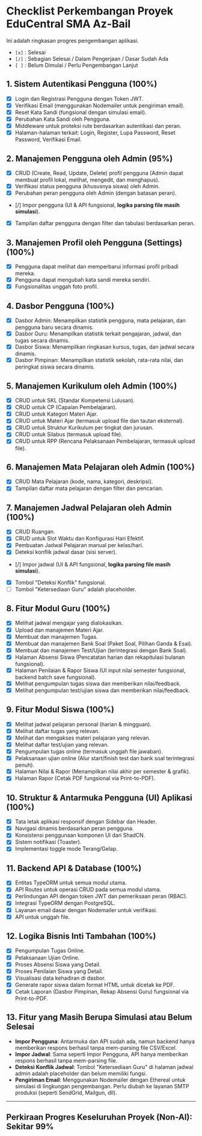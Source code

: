 # Checklist Perkembangan Proyek EduCentral SMA Az-Bail

Ini adalah ringkasan progres pengembangan aplikasi.
- `[x]` : Selesai
- `[/]` : Sebagian Selesai / Dalam Pengerjaan / Dasar Sudah Ada
- `[ ]` : Belum Dimulai / Perlu Pengembangan Lanjut

## 1. Sistem Autentikasi Pengguna (100%)
- [x] Login dan Registrasi Pengguna dengan Token JWT.
- [x] Verifikasi Email (menggunakan Nodemailer untuk pengiriman email).
- [x] Reset Kata Sandi (fungsional dengan simulasi email).
- [x] Perubahan Kata Sandi oleh Pengguna.
- [x] Middleware untuk proteksi rute berdasarkan autentikasi dan peran.
- [x] Halaman-halaman terkait: Login, Register, Lupa Password, Reset Password, Verifikasi Email.

## 2. Manajemen Pengguna oleh Admin (95%)
- [x] CRUD (Create, Read, Update, Delete) profil pengguna (Admin dapat membuat profil lokal, melihat, mengedit, dan menghapus).
- [x] Verifikasi status pengguna (khususnya siswa) oleh Admin.
- [x] Perubahan peran pengguna oleh Admin (dengan batasan peran).
- [/] Impor pengguna (UI & API fungsional, **logika parsing file masih simulasi**).
- [x] Tampilan daftar pengguna dengan filter dan tabulasi berdasarkan peran.

## 3. Manajemen Profil oleh Pengguna (Settings) (100%)
- [x] Pengguna dapat melihat dan memperbarui informasi profil pribadi mereka.
- [x] Pengguna dapat mengubah kata sandi mereka sendiri.
- [x] Fungsionalitas unggah foto profil.

## 4. Dasbor Pengguna (100%)
- [x] Dasbor Admin: Menampilkan statistik pengguna, mata pelajaran, dan pengguna baru secara dinamis.
- [x] Dasbor Guru: Menampilkan statistik terkait pengajaran, jadwal, dan tugas secara dinamis.
- [x] Dasbor Siswa: Menampilkan ringkasan kursus, tugas, dan jadwal secara dinamis.
- [x] Dasbor Pimpinan: Menampilkan statistik sekolah, rata-rata nilai, dan peringkat siswa secara dinamis.

## 5. Manajemen Kurikulum oleh Admin (100%)
- [x] CRUD untuk SKL (Standar Kompetensi Lulusan).
- [x] CRUD untuk CP (Capaian Pembelajaran).
- [x] CRUD untuk Kategori Materi Ajar.
- [x] CRUD untuk Materi Ajar (termasuk upload file dan tautan eksternal).
- [x] CRUD untuk Struktur Kurikulum per tingkat dan jurusan.
- [x] CRUD untuk Silabus (termasuk upload file).
- [x] CRUD untuk RPP (Rencana Pelaksanaan Pembelajaran, termasuk upload file).

## 6. Manajemen Mata Pelajaran oleh Admin (100%)
- [x] CRUD Mata Pelajaran (kode, nama, kategori, deskripsi).
- [x] Tampilan daftar mata pelajaran dengan filter dan pencarian.

## 7. Manajemen Jadwal Pelajaran oleh Admin (100%)
- [x] CRUD Ruangan.
- [x] CRUD untuk Slot Waktu dan Konfigurasi Hari Efektif.
- [x] Pembuatan Jadwal Pelajaran manual per kelas/hari.
- [x] Deteksi konflik jadwal dasar (sisi server).
- [/] Impor jadwal (UI & API fungsional, **logika parsing file masih simulasi**).
- [x] Tombol "Deteksi Konflik" fungsional.
- [ ] Tombol "Ketersediaan Guru" adalah placeholder.

## 8. Fitur Modul Guru (100%)
- [x] Melihat jadwal mengajar yang dialokasikan.
- [x] Upload dan manajemen Materi Ajar.
- [x] Membuat dan manajemen Tugas.
- [x] Membuat dan manajemen Bank Soal (Paket Soal, Pilihan Ganda & Esai).
- [x] Membuat dan manajemen Test/Ujian (terintegrasi dengan Bank Soal).
- [x] Halaman Absensi Siswa (Pencatatan harian dan rekapitulasi bulanan fungsional).
- [x] Halaman Penilaian & Rapor Siswa (UI input nilai semester fungsional, backend batch save fungsional).
- [x] Melihat pengumpulan tugas siswa dan memberikan nilai/feedback.
- [x] Melihat pengumpulan test/ujian siswa dan memberikan nilai/feedback.

## 9. Fitur Modul Siswa (100%)
- [x] Melihat jadwal pelajaran personal (harian & mingguan).
- [x] Melihat daftar tugas yang relevan.
- [x] Melihat dan mengakses materi pelajaran yang relevan.
- [x] Melihat daftar test/ujian yang relevan.
- [x] Pengumpulan tugas online (termasuk unggah file jawaban).
- [x] Pelaksanaan ujian online (Alur start/finish test dan bank soal terintegrasi penuh).
- [x] Halaman Nilai & Rapor (Menampilkan nilai akhir per semester & grafik).
- [x] Halaman Rapor (Cetak PDF fungsional via Print-to-PDF).

## 10. Struktur & Antarmuka Pengguna (UI) Aplikasi (100%)
- [x] Tata letak aplikasi responsif dengan Sidebar dan Header.
- [x] Navigasi dinamis berdasarkan peran pengguna.
- [x] Konsistensi penggunaan komponen UI dari ShadCN.
- [x] Sistem notifikasi (Toaster).
- [x] Implementasi toggle mode Terang/Gelap.

## 11. Backend API & Database (100%)
- [x] Entitas TypeORM untuk semua modul utama.
- [x] API Routes untuk operasi CRUD pada semua modul utama.
- [x] Perlindungan API dengan token JWT dan pemeriksaan peran (RBAC).
- [x] Integrasi TypeORM dengan PostgreSQL.
- [x] Layanan email dasar dengan Nodemailer untuk verifikasi.
- [x] API untuk unggah file.

## 12. Logika Bisnis Inti Tambahan (100%)
- [x] Pengumpulan Tugas Online.
- [x] Pelaksanaan Ujian Online.
- [x] Proses Absensi Siswa yang Detail.
- [x] Proses Penilaian Siswa yang Detail.
- [x] Visualisasi data kehadiran di dasbor.
- [x] Generate rapor siswa dalam format HTML untuk dicetak ke PDF.
- [x] Cetak Laporan (Dasbor Pimpinan, Rekap Absensi Guru) fungsional via Print-to-PDF.

## 13. Fitur yang Masih Berupa Simulasi atau Belum Selesai
- **Impor Pengguna**: Antarmuka dan API sudah ada, namun backend hanya memberikan respons berhasil tanpa mem-parsing file CSV/Excel.
- **Impor Jadwal**: Sama seperti Impor Pengguna, API hanya memberikan respons berhasil tanpa mem-parsing file.
- **Deteksi Konflik Jadwal**: Tombol "Ketersediaan Guru" di halaman jadwal admin adalah placeholder dan belum memiliki fungsi.
- **Pengiriman Email**: Menggunakan Nodemailer dengan Ethereal untuk simulasi di lingkungan pengembangan. Perlu diubah ke layanan SMTP produksi (seperti SendGrid, Mailgun, dll).
---
**Perkiraan Progres Keseluruhan Proyek (Non-AI): Sekitar 99%**
---

